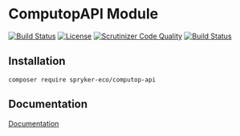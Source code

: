 # ComputopAPI Module

[![Build Status](https://travis-ci.org/spryker-eco/computop-api.svg?branch=master)](https://travis-ci.org/spryker-eco/computop-api)
[![License](https://img.shields.io/github/license/spryker-eco/computop-api.svg?b=master)](https://github.com/spryker-eco/computop-api)
[![Scrutinizer Code Quality](https://scrutinizer-ci.com/g/spryker-eco/computop-api/badges/quality-score.png?b=master)](https://scrutinizer-ci.com/g/spryker-eco/computop-api/?branch=master)
[![Build Status](https://scrutinizer-ci.com/g/spryker-eco/computop-api/badges/build.png?b=master)](https://scrutinizer-ci.com/g/spryker-eco/computop-api/build-status/master)

## Installation

```
composer require spryker-eco/computop-api
```

## Documentation

[Documentation](https://documentation.spryker.com/industry_partners/payment/computop/computop-api-details.htm)
